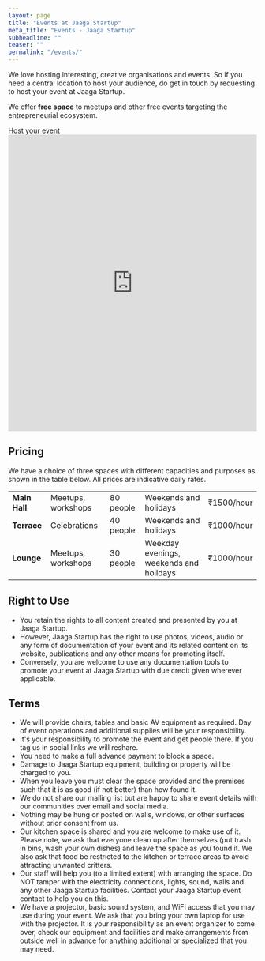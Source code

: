 ```yaml
---
layout: page
title: "Events at Jaaga Startup"
meta_title: "Events - Jaaga Startup"
subheadline: ""
teaser: ""
permalink: "/events/"
---
```


We love hosting interesting, creative organisations and events. So if you need a central location to host your audience, do get in touch by requesting to host your event at Jaaga Startup. 

We offer **free space** to meetups and other free events targeting the entrepreneurial ecosystem.

<div class="small-12 text-center columns">
<a class="button large radius alert" href="https://app.timebridge.com/#/meet/JaagaStartup">Host your event</a>
</div>


<iframe src="https://calendar.google.com/calendar/embed?showTitle=0&amp;showPrint=0&amp;showCalendars=0&amp;height=600&amp;wkst=2&amp;bgcolor=%23FFFFFF&amp;src=en-gb.indian%23holiday%40group.v.calendar.google.com&amp;color=%23125A12&amp;src=jaaga.in_43bcpcq035vejtu6sevcvpugb8%40group.calendar.google.com&amp;color=%23B1440E&amp;ctz=Asia%2FCalcutta" style="border-width:0" width="100%" height="600" frameborder="0" scrolling="no"></iframe>


## Pricing

We have a choice of three spaces with different capacities and purposes as shown in the table below. All prices are indicative daily rates.

<table>
    <tr>
        <td><b>Main Hall</b></td>
        <td>Meetups, workshops</td>
        <td>80 people</td>
        <td>Weekends and holidays</td>
        <td>₹1500/hour</td>
    </tr>
    <tr>
        <td><b>Terrace</b></td>
        <td>Celebrations</td>
        <td>40 people</td>
        <td>Weekends and holidays</td>
        <td>₹1000/hour</td>
    </tr>
    <tr>
        <td><b>Lounge</b></td>
        <td>Meetups, workshops</td>
        <td>30 people</td>
        <td>Weekday evenings, weekends and holidays</td>
        <td>₹1000/hour</td>
    </tr>
</table>


## Right to Use

- You retain the rights to all content created and presented by you at Jaaga Startup.
- However, Jaaga Startup has the right to use photos, videos, audio or any form of documentation of your event and its related content on its website, publications and any other means for promoting itself.
- Conversely, you are welcome to use any documentation tools to promote your event at Jaaga Startup with due credit given wherever applicable.

## Terms

- We will provide chairs, tables and basic AV equipment as required. Day of event operations and additional supplies will be your responsibility.
- It's your responsibility to promote the event and get people there. If you tag us in social links we will reshare. 
- You need to make a full advance payment to block a space.
- Damage to Jaaga Startup equipment, building or property will be charged to you.
- When you leave you must clear the space provided and the premises such that it is as good (if not better) than how found it.
- We do not share our mailing list but are happy to share event details with our communities over email and social media.
- Nothing may be hung or posted on walls, windows, or other surfaces without prior consent from us.
- Our kitchen space is shared and you are welcome to make use of it.  Please note, we ask that everyone clean up after themselves (put trash in bins, wash your own dishes) and leave the space as you found it.  We also ask that food be restricted to the kitchen or terrace areas to avoid attracting unwanted critters.
- Our staff will help you (to a limited extent) with arranging the space. Do NOT tamper with the electricity connections, lights, sound, walls and any other Jaaga Startup facilities. Contact your Jaaga Startup event contact to help you on this.
- We have a projector, basic sound system, and WiFi access that you may use during your event. We ask that you bring your own laptop for use with the projector. It is your responsibility as an event organizer to come over, check our equipment and facilities and make arrangements from outside well in advance for anything additional or specialized that you may need.

<br/>
